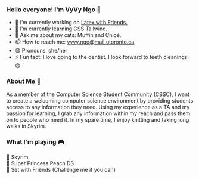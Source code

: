 ### Hello everyone! I'm VyVy Ngo 👋  

- 🔭 I’m currently working on [Latex with Friends.](https://github.com/LatexWithFriends)  
- 🌱 I’m currently learning CSS Tailwind.  
- 💬 Ask me about my cats: Muffin and Chloé.  
- 📫 How to reach me: vyvy.ngo@mail.utoronto.ca  
- 😄 Pronouns: she/her  
- ⚡ Fun fact: I love going to the dentist. I look forward to teeth cleanings! 😄  

### About Me 📖
As a member of the Computer Science Student Community [(CSSC)](https://cssc.utm.utoronto.ca/), I want to create a welcoming computer science environment by providing students access to any information they need. Using my experience as a TA and my passion for learning, I grab any information within my reach and pass them on to people who need it. In my spare time, I enjoy knitting and taking long walks in Skyrim.

### What I'm playing 🎮
🐲 Skyrim  
🍑 Super Princess Peach DS  
🔷 Set with Friends (Challenge me if you can)  
